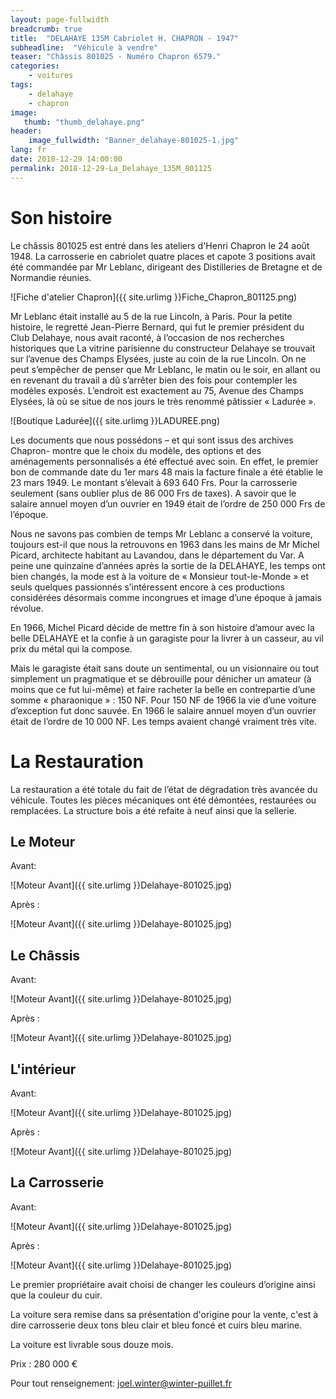 ```yaml
---
layout: page-fullwidth
breadcrumb: true
title:  "DELAHAYE 135M Cabriolet H. CHAPRON - 1947"
subheadline:  "Véhicule à vendre"
teaser: "Châssis 801025 - Numéro Chapron 6579."
categories:
    - voitures
tags:
    - delahaye
    - chapron
image:
   thumb: "thumb_delahaye.png"
header:
    image_fullwidth: "Banner_delahaye-801025-1.jpg"
lang: fr
date: 2018-12-29 14:00:00
permalink: 2018-12-29-La_Delahaye_135M_801125
---
```


# Son histoire

Le châssis 801025 est entré dans les ateliers d'Henri Chapron le 24 août 1948. La carrosserie en cabriolet quatre places et capote 3 positions avait été commandée par Mr Leblanc, dirigeant des Distilleries de Bretagne et de Normandie réunies.

![Fiche d'atelier Chapron]({{ site.urlimg }}Fiche_Chapron_801125.png)

Mr Leblanc était installé au 5 de la rue Lincoln, à Paris. Pour la petite histoire, le regretté Jean-Pierre Bernard, qui fut le premier président du Club Delahaye, nous avait raconté, à l’occasion de nos recherches historiques  que La vitrine parisienne du constructeur Delahaye se trouvait sur l’avenue des Champs Elysées, juste au coin de la rue Lincoln. On ne peut s’empêcher de penser que Mr Leblanc, le matin ou le soir, en allant ou en revenant du travail a dû s’arrêter bien des fois pour contempler les modèles exposés. L’endroit est exactement au 75, Avenue des Champs Elysées, là où se situe de nos jours le très renommé pâtissier « Ladurée ».

![Boutique Ladurée]({{ site.urlimg }}LADUREE.png) 

Les documents que nous possédons – et qui sont issus des archives Chapron- montre que le choix du modèle, des options et des aménagements personnalisés a été effectué avec soin. En effet, le premier bon de commande date du 1er mars 48 mais la facture finale a été établie le 23 mars 1949. Le montant s’élevait à 693 640 Frs. Pour la carrosserie seulement (sans oublier plus de 86 000 Frs de taxes). A savoir que le salaire annuel moyen d’un ouvrier en 1949 était de l’ordre de 250 000 Frs de l’époque.

Nous ne savons pas combien de temps Mr Leblanc a conservé la voiture, toujours est-il que nous la retrouvons en 1963 dans les mains de Mr Michel Picard, architecte habitant au Lavandou, dans le département du Var. 
A peine une quinzaine d’années après la sortie de la DELAHAYE, les temps ont bien changés, la mode est à la voiture de « Monsieur tout-le-Monde » et seuls quelques passionnés s’intéressent encore à ces productions considérées désormais comme incongrues et image d’une époque à jamais révolue.

En 1966, Michel Picard décide de mettre fin à son histoire d’amour avec la belle DELAHAYE et la confie à un garagiste pour la livrer à un casseur, au vil prix du métal qui la compose. 

Mais le garagiste était sans doute un sentimental, ou un visionnaire ou tout simplement un pragmatique et se débrouille pour dénicher un amateur (à moins que ce fut lui-même) et faire racheter la belle en contrepartie d’une somme « pharaonique » : 150 NF. Pour 150 NF de 1966 la vie d’une voiture d’exception fut donc sauvée. En 1966 le salaire annuel moyen d’un ouvrier était de l’ordre de 10 000 NF. Les temps avaient changé vraiment très vite.

# La Restauration

La restauration a été totale du fait de l’état de dégradation très avancée du véhicule. Toutes les pièces mécaniques ont été démontées, restaurées ou remplacées. La structure bois a été refaite à neuf ainsi que la sellerie.

## Le Moteur

 Avant:

![Moteur Avant]({{ site.urlimg }}Delahaye-801025.jpg)

 Après :
 
 ![Moteur Avant]({{ site.urlimg }}Delahaye-801025.jpg)
 
## Le Châssis

 Avant:

![Moteur Avant]({{ site.urlimg }}Delahaye-801025.jpg)

 Après :
 
 ![Moteur Avant]({{ site.urlimg }}Delahaye-801025.jpg)

## L'intérieur

 Avant:

![Moteur Avant]({{ site.urlimg }}Delahaye-801025.jpg)

 Après :
 
 ![Moteur Avant]({{ site.urlimg }}Delahaye-801025.jpg)
 
## La Carrosserie

 Avant:

![Moteur Avant]({{ site.urlimg }}Delahaye-801025.jpg)

 Après :
 
 ![Moteur Avant]({{ site.urlimg }}Delahaye-801025.jpg)
 
Le premier propriétaire avait choisi de changer les couleurs d’origine ainsi que la couleur du cuir.

La voiture sera remise dans sa présentation d'origine pour la vente, c'est à dire carrosserie deux tons bleu clair et bleu foncé et cuirs bleu marine.

La voiture est livrable sous douze mois.

Prix : 280 000 €

Pour tout renseignement: joel.winter@winter-puillet.fr







 


